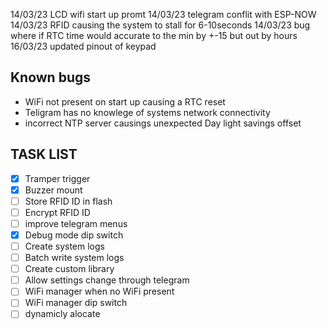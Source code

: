 14/03/23 LCD wifi start up promt
14/03/23 telegram conflit with ESP-NOW
14/03/23 RFID causing the system to stall for 6-10seconds
14/03/23 bug where if RTC time would accurate to the min by +-15 but out by hours 
16/03/23 updated pinout of keypad


## Known bugs
- WiFi not present on start up causing a RTC reset
- Teligram has no knowlege of systems network connectivity
- incorrect NTP server causings unexpected Day light savings offset
## TASK LIST
- [x] Tramper trigger
- [x] Buzzer mount
- [ ] Store RFID ID in flash 
- [ ] Encrypt RFID ID
- [ ] improve telegram menus
- [x] Debug mode dip switch
- [ ] Create system logs
- [ ] Batch write system logs
- [ ] Create custom library
- [ ] Allow settings change through telegram
- [ ] WiFi manager when no WiFi present
- [ ] WiFi manager dip switch
- [ ] dynamicly alocate